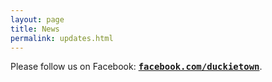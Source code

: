 ```yaml
---
layout: page
title: News
permalink: updates.html
---
```



Please follow us on Facebook:
<a style='font-family: monospace; font-weight: bold' href="http://facebook.com/duckietown">facebook.com/duckietown</a>.




<div id="fb-root"></div>
<script>(function(d, s, id) {
  var js, fjs = d.getElementsByTagName(s)[0];
  if (d.getElementById(id)) return;
  js = d.createElement(s); js.id = id;
  js.src = "//connect.facebook.net/en_US/sdk.js#xfbml=1&version=v2.5";
  fjs.parentNode.insertBefore(js, fjs);
}(document, 'script', 'facebook-jssdk'));</script>

<div style='width: 800px; '>
	<div class="fb-page" data-href="https://www.facebook.com/Duckietown-1003517843021035" 
data-tabs="timeline" data-width="800" data-height="1400" data-small-header="false" data-adapt-container-width="true" data-hide-cover="true" data-show-facepile="false"></div>
</div>
 

